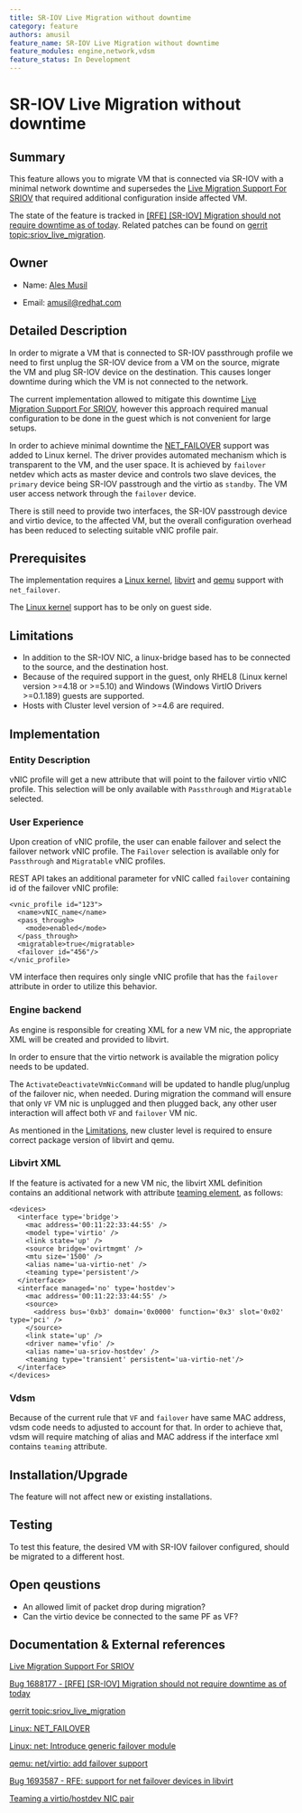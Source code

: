 ```yaml
---
title: SR-IOV Live Migration without downtime
category: feature
authors: amusil
feature_name: SR-IOV Live Migration without downtime
feature_modules: engine,network,vdsm
feature_status: In Development
---
```


# SR-IOV Live Migration without downtime

## Summary

This feature allows you to migrate VM that is connected via SR-IOV with
a minimal network downtime and supersedes the [Live Migration Support For SRIOV][1]
that required additional configuration inside affected VM.

The state of the feature is tracked in [[RFE] [SR-IOV] Migration should not require downtime as of today][2].
Related patches can be found on [gerrit topic:sriov_live_migration][3].

## Owner

*   Name: [Ales Musil](https://github.com/almusil)

*   Email: <amusil@redhat.com>


## Detailed Description

In order to migrate a VM that is connected to SR-IOV passthrough profile
we need to first unplug the SR-IOV device from a VM on the source, migrate
the VM and plug SR-IOV device on the destination. This causes longer downtime
during which the VM is not connected to the network.

The current implementation allowed to mitigate this downtime
[Live Migration Support For SRIOV][1], however this approach required manual
configuration to be done in the guest which is not convenient for large setups.

In order to achieve minimal downtime the [NET_FAILOVER][4] support was added
to Linux kernel. The driver provides automated mechanism which is transparent
to the VM, and the user space. It is achieved by `failover` netdev which acts
as master device and controls two slave devices, the `primary` device being
SR-IOV passtrough and the virtio as `standby`. The VM user access network
through the `failover` device.

There is still need to provide two interfaces, the SR-IOV passtrough device
and virtio device, to the affected VM, but the  overall configuration overhead
has been reduced to selecting suitable vNIC profile pair.


## Prerequisites

The implementation requires a [Linux kernel][5], [libvirt][6] and [qemu][7]
support with `net_failover`.

The [Linux kernel][5] support has to be only on guest side.

## Limitations

* In addition to the SR-IOV NIC, a linux-bridge based has to be connected to the source, and the destination host.
* Because of the required support in the guest, only RHEL8 (Linux kernel version >=4.18 or >=5.10) and Windows
  (Windows VirtIO Drivers >=0.1.189) guests are supported.
* Hosts with Cluster level version of >=4.6 are required.

## Implementation

### Entity Description

vNIC profile will get a new attribute that will point to the failover virtio
vNIC profile. This selection will be only available with `Passthrough` and `Migratable`
selected.

### User Experience

Upon creation of vNIC profile, the user can enable failover and select
the failover network vNIC profile. The `Failover` selection is available
only for `Passthrough` and `Migratable` vNIC profiles.

REST API takes an additional parameter for vNIC called `failover`
containing id of the failover vNIC profile:

```
<vnic_profile id="123">
  <name>vNIC_name</name>
  <pass_through>
    <mode>enabled</mode>
  </pass_through>
  <migratable>true</migratable>
  <failover id="456"/>
</vnic_profile>
```

VM interface then requires only single vNIC profile that has the `failover` attribute
in order to utilize this behavior.

### Engine backend

As engine is responsible for creating XML for a new VM nic, the
appropriate XML will be created and provided to libvirt.

In order to ensure that the virtio network is available the migration policy needs to be updated.

The `ActivateDeactivateVmNicCommand` will be updated to handle plug/unplug of the failover nic, when needed.
During migration the command will ensure that only `VF` VM nic is unplugged and then plugged back, any other
user interaction will affect both `VF` and `failover` VM nic.

As mentioned in the [Limitations](#limitations), new cluster level is required to ensure correct package version
of libvirt and qemu.

### Libvirt XML

If the feature is activated for a new VM nic, the libvirt XML definition
contains an additional network with attribute [teaming element][8],
as follows:

```
<devices>
  <interface type='bridge'>
    <mac address='00:11:22:33:44:55' />
    <model type='virtio' />
    <link state='up' />
    <source bridge='ovirtmgmt' />
    <mtu size='1500' />
    <alias name='ua-virtio-net' />
    <teaming type='persistent'/>
  </interface>
  <interface managed='no' type='hostdev'>
    <mac address='00:11:22:33:44:55' />
    <source>
      <address bus='0xb3' domain='0x0000' function='0x3' slot='0x02' type='pci' />
    </source>
    <link state='up' />
    <driver name='vfio' />
    <alias name='ua-sriov-hostdev' />
    <teaming type='transient' persistent='ua-virtio-net'/>
  </interface>
</devices>
```

### Vdsm

Because of the current rule that `VF` and `failover` have same MAC address, vdsm code needs to adjusted
to account for that. In order to achieve that, vdsm will require matching of alias and MAC address if the
interface xml contains `teaming` attribute.

## Installation/Upgrade

The feature will not affect new or existing installations.

## Testing

To test this feature, the desired VM with SR-IOV failover
configured, should be migrated to a different host.

## Open qeustions

* An allowed limit of packet drop during migration?
* Can the virtio device be connected to the same PF as VF?


## Documentation & External references

[Live Migration Support For SRIOV][1]

[1]: https://www.ovirt.org/develop/release-management/features/network/liveMigrationSupportForSRIOV.html

[Bug 1688177 - [RFE] [SR-IOV] Migration should not require downtime as of today][2]

[2]: https://bugzilla.redhat.com/1688177

[gerrit topic:sriov_live_migration][3]

[3]: https://gerrit.ovirt.org/#/q/topic:sriov_live_migration

[Linux: NET_FAILOVER][4]

[4]: https://www.kernel.org/doc/html/latest/networking/net_failover.html

[Linux: net: Introduce generic failover module][5]

[5]: https://github.com/torvalds/linux/commit/30c8bd5aa8b2c78546c3e52337101b9c85879320

[qemu: net/virtio: add failover support][6]

[6]: https://github.com/patchew-project/qemu/commit/9711cd0dfc3fa414f7f64935713c07134ae67971

[Bug 1693587 - RFE: support for net failover devices in libvirt][7]

[7]: https://bugzilla.redhat.com/1693587

[Teaming a virtio/hostdev NIC pair][8]

[8]: https://libvirt.org/formatdomain.html#teaming-a-virtio-hostdev-nic-pair
